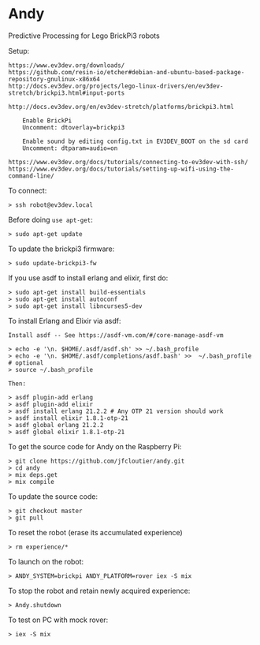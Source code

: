 # Andy

Predictive Processing for Lego BrickPi3 robots

Setup:

    https://www.ev3dev.org/downloads/
    https://github.com/resin-io/etcher#debian-and-ubuntu-based-package-repository-gnulinux-x86x64
    http://docs.ev3dev.org/projects/lego-linux-drivers/en/ev3dev-stretch/brickpi3.html#input-ports

    http://docs.ev3dev.org/en/ev3dev-stretch/platforms/brickpi3.html

        Enable BrickPi
        Uncomment: dtoverlay=brickpi3

        Enable sound by editing config.txt in EV3DEV_BOOT on the sd card
        Uncomment: dtparam=audio=on

    https://www.ev3dev.org/docs/tutorials/connecting-to-ev3dev-with-ssh/
    https://www.ev3dev.org/docs/tutorials/setting-up-wifi-using-the-command-line/

To connect:

    > ssh robot@ev3dev.local

Before doing `use apt-get`:

    > sudo apt-get update

To update the brickpi3 firmware:

    > sudo update-brickpi3-fw


If you use asdf to install erlang and elixir, first do:

    > sudo apt-get install build-essentials
    > sudo apt-get install autoconf
    > sudo apt-get install libncurses5-dev

To install Erlang and Elixir via asdf:

    Install asdf -- See https://asdf-vm.com/#/core-manage-asdf-vm

    > echo -e '\n. $HOME/.asdf/asdf.sh' >> ~/.bash_profile
    > echo -e '\n. $HOME/.asdf/completions/asdf.bash' >>  ~/.bash_profile # optional
    > source ~/.bash_profile

    Then:

    > asdf plugin-add erlang
    > asdf plugin-add elixir
    > asdf install erlang 21.2.2 # Any OTP 21 version should work
    > asdf install elixir 1.8.1-otp-21
    > asdf global erlang 21.2.2
    > asdf global elixir 1.8.1-otp-21

To get the source code for Andy on the Raspberry Pi:

    > git clone https://github.com/jfcloutier/andy.git
    > cd andy
    > mix deps.get
    > mix compile
    
To update the source code:

    > git checkout master
    > git pull
    
To reset the robot (erase its accumulated experience)

    > rm experience/*

To launch on the robot:

    > ANDY_SYSTEM=brickpi ANDY_PLATFORM=rover iex -S mix
    
To stop the robot and retain newly acquired experience:

    > Andy.shutdown


To test on PC with mock rover: 

    > iex -S mix

